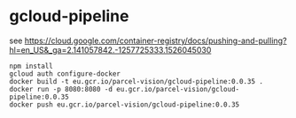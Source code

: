 # gcloud-pipeline

see https://cloud.google.com/container-registry/docs/pushing-and-pulling?hl=en_US&_ga=2.141057842.-1257725333.1526045030

```
npm install 
gcloud auth configure-docker
docker build -t eu.gcr.io/parcel-vision/gcloud-pipeline:0.0.35 .   
docker run -p 8080:8080 -d eu.gcr.io/parcel-vision/gcloud-pipeline:0.0.35
docker push eu.gcr.io/parcel-vision/gcloud-pipeline:0.0.35
```